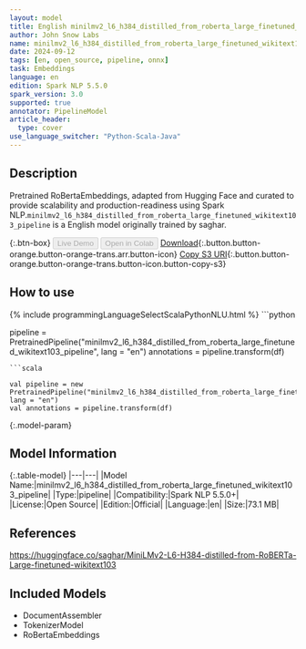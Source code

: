 ```yaml
---
layout: model
title: English minilmv2_l6_h384_distilled_from_roberta_large_finetuned_wikitext103_pipeline pipeline RoBertaEmbeddings from saghar
author: John Snow Labs
name: minilmv2_l6_h384_distilled_from_roberta_large_finetuned_wikitext103_pipeline
date: 2024-09-12
tags: [en, open_source, pipeline, onnx]
task: Embeddings
language: en
edition: Spark NLP 5.5.0
spark_version: 3.0
supported: true
annotator: PipelineModel
article_header:
  type: cover
use_language_switcher: "Python-Scala-Java"
---
```


## Description

Pretrained RoBertaEmbeddings, adapted from Hugging Face and curated to provide scalability and production-readiness using Spark NLP.`minilmv2_l6_h384_distilled_from_roberta_large_finetuned_wikitext103_pipeline` is a English model originally trained by saghar.

{:.btn-box}
<button class="button button-orange" disabled>Live Demo</button>
<button class="button button-orange" disabled>Open in Colab</button>
[Download](https://s3.amazonaws.com/auxdata.johnsnowlabs.com/public/models/minilmv2_l6_h384_distilled_from_roberta_large_finetuned_wikitext103_pipeline_en_5.5.0_3.0_1726113389325.zip){:.button.button-orange.button-orange-trans.arr.button-icon}
[Copy S3 URI](s3://auxdata.johnsnowlabs.com/public/models/minilmv2_l6_h384_distilled_from_roberta_large_finetuned_wikitext103_pipeline_en_5.5.0_3.0_1726113389325.zip){:.button.button-orange.button-orange-trans.button-icon.button-copy-s3}

## How to use



<div class="tabs-box" markdown="1">
{% include programmingLanguageSelectScalaPythonNLU.html %}
```python

pipeline = PretrainedPipeline("minilmv2_l6_h384_distilled_from_roberta_large_finetuned_wikitext103_pipeline", lang = "en")
annotations =  pipeline.transform(df)   

```
```scala

val pipeline = new PretrainedPipeline("minilmv2_l6_h384_distilled_from_roberta_large_finetuned_wikitext103_pipeline", lang = "en")
val annotations = pipeline.transform(df)

```
</div>

{:.model-param}
## Model Information

{:.table-model}
|---|---|
|Model Name:|minilmv2_l6_h384_distilled_from_roberta_large_finetuned_wikitext103_pipeline|
|Type:|pipeline|
|Compatibility:|Spark NLP 5.5.0+|
|License:|Open Source|
|Edition:|Official|
|Language:|en|
|Size:|73.1 MB|

## References

https://huggingface.co/saghar/MiniLMv2-L6-H384-distilled-from-RoBERTa-Large-finetuned-wikitext103

## Included Models

- DocumentAssembler
- TokenizerModel
- RoBertaEmbeddings